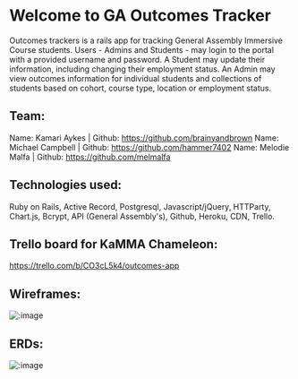 # Welcome to GA Outcomes Tracker

Outcomes trackers is a rails app for tracking General Assembly Immersive Course students.
Users - Admins and Students - may login to the portal with a provided username and password.
A Student may update their information, including changing their employment status. An Admin may view outcomes information for individual students and collections of students based on cohort, course type, location or employment status.

## Team:
   Name: Kamari Aykes     | Github: https://github.com/brainyandbrown
   Name: Michael Campbell | Github: https://github.com/hammer7402
   Name: Melodie Malfa    | Github: https://github.com/melmalfa


## Technologies used:
   Ruby on Rails,
   Active Record,
   Postgresql,
   Javascript/jQuery,
   HTTParty,
   Chart.js,
   Bcrypt,
   API (General Assembly's),
   Github,
   Heroku,
   CDN,
   Trello.


## Trello board for KaMMA Chameleon:
   https://trello.com/b/CO3cL5k4/outcomes-app


## Wireframes:

![:image](https://trello-attachments.s3.amazonaws.com/54e3b231a592a0478f341cf0/2560x1920/ccc41b8060506697eec3f33e72f9eb54/20150217_143331.jpg)


## ERDs:

![:image](https://trello-attachments.s3.amazonaws.com/54e3bebd1e11112e6ec1d0b7/600x450/c7f4ad7748c5cf4e835cc8b4bcf6a8ee/Outcomes_Tracker_ERD.JPG.jpg)












